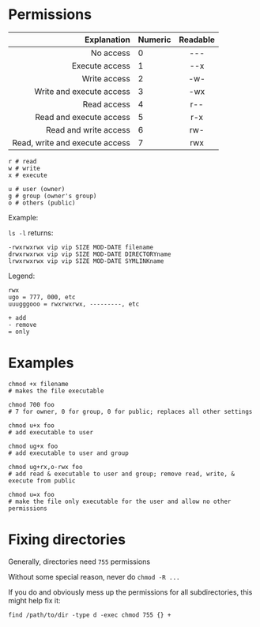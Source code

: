 # Permissions

| Explanation                    | Numeric  | Readable    |
| ------------------------------:| -------- |:-----------:|
| No access                      | 0        | ---         |
| Execute access                 | 1        | --x         |
| Write access                   | 2        | -w-         |
| Write and execute access       | 3        | -wx         |
| Read access                    | 4        | r--         |
| Read and execute access        | 5        | r-x         |
| Read and write access          | 6        | rw-         |
| Read, write and execute access | 7        | rwx         |


```shell
r # read
w # write
x # execute

u # user (owner)
g # group (owner's group)
o # others (public)
```

Example:

`ls -l` returns:

```console
-rwxrwxrwx vip vip SIZE MOD-DATE filename
drwxrwxrwx vip vip SIZE MOD-DATE DIRECTORYname
lrwxrwxrwx vip vip SIZE MOD-DATE SYMLINKname
```

Legend:

```console
rwx
ugo = 777, 000, etc
uuugggooo = rwxrwxrwx, ---------, etc

+ add
- remove
= only
```


# Examples

```shell
chmod +x filename
# makes the file executable

chmod 700 foo
# 7 for owner, 0 for group, 0 for public; replaces all other settings

chmod u+x foo
# add executable to user

chmod ug+x foo
# add executable to user and group

chmod ug+rx,o-rwx foo
# add read & executable to user and group; remove read, write, & execute from public

chmod u=x foo
# make the file only executable for the user and allow no other permissions
```

# Fixing directories

Generally, directories need `755` permissions

Without some special reason, never do `chmod -R ...`

If you do and obviously mess up the permissions for all subdirectories, this might help fix it:

`find /path/to/dir -type d -exec chmod 755 {} +`
